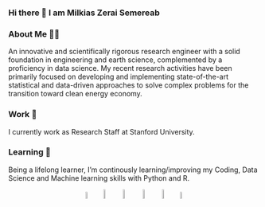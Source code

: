 ### Hi there 👋 I am Milkias Zerai Semereab

<!--
**milkiaszerai/milkiaszerai** is a ✨ _special_ ✨ repository because its `README.md` (this file) appears on your GitHub profile.

Here are some ideas to get you started:

- 🔭 I’m currently working on ...
- 🌱 I’m currently learning ...
- 👯 I’m looking to collaborate on ...
- 🤔 I’m looking for help with ...
- 💬 Ask me about ...
- 📫 How to reach me: ...
- 😄 Pronouns: ...
- ⚡ Fun fact: ...
-->
### About Me 👨‍💼 
An innovative and scientifically rigorous research engineer with a solid foundation in engineering and earth science, complemented by a proficiency in data science. My recent research activities have been primarily focused on developing and implementing state-of-the-art statistical and data-driven approaches to solve complex problems for the transition toward clean energy economy. 

### Work 🔭
I currently work as Research Staff at Stanford University. 

### Learning 🌱 
Being a lifelong learner, I’m continously learning/improving my Coding, Data Science and Machine learning skills with Python and R. 

<p align="center">
  <a href="https://profiles.stanford.edu/milkias-semereab"><img width="6%" src="https://identity.stanford.edu/wp-content/uploads/sites/3/2020/07/block-s-right.png" alt="University website"/></a>
  <a href="https://www.linkedin.com/in/milkias-z-semereab-904542194/"><img width="7%" src="https://img.icons8.com/color/96/000000/linkedin.png" alt="linkedin"/></a>
  <a href="https://app.datacamp.com/profile/milkiaszerai"><img width="7%" src="https://play-lh.googleusercontent.com/zIO-uuTBjFigUIswv_h9S0-wVIkno_obwannvzr7NrXbh_MXL_khqV7gEqBly6KXEi4" alt="DataCamp"/></a>
  <a href="https://twitter.com/milkias_zerai"><img width="7%" src="https://img.icons8.com/color/96/000000/twitter-squared.png" alt="twitter"/></a>
  <a href="https://github.com/milkiaszerai/"><img width="7%" src="https://icones.pro/wp-content/uploads/2021/06/icone-github-bleu.png" alt="github"/></a>
  <a href="https://www.researchgate.net/profile/Milkias-Z-Semereab-2"><img width="6%" src="https://upload.wikimedia.org/wikipedia/commons/thumb/5/5e/ResearchGate_icon_SVG.svg/1024px-ResearchGate_icon_SVG.svg.png" alt="ResearchGate"/></a>
  
